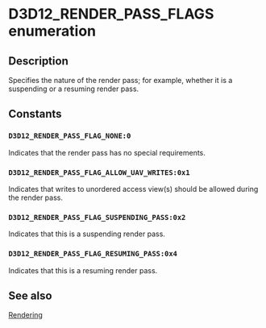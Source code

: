 # D3D12_RENDER_PASS_FLAGS enumeration

## Description

Specifies the nature of the render pass; for example, whether it is a suspending or a resuming render pass.

## Constants

### `D3D12_RENDER_PASS_FLAG_NONE:0`

Indicates that the render pass has no special requirements.

### `D3D12_RENDER_PASS_FLAG_ALLOW_UAV_WRITES:0x1`

Indicates that writes to unordered access view(s) should be allowed during the render pass.

### `D3D12_RENDER_PASS_FLAG_SUSPENDING_PASS:0x2`

Indicates that this is a suspending render pass.

### `D3D12_RENDER_PASS_FLAG_RESUMING_PASS:0x4`

Indicates that this is a resuming render pass.

## See also

[Rendering](https://learn.microsoft.com/windows/desktop/direct3d12/rendering)